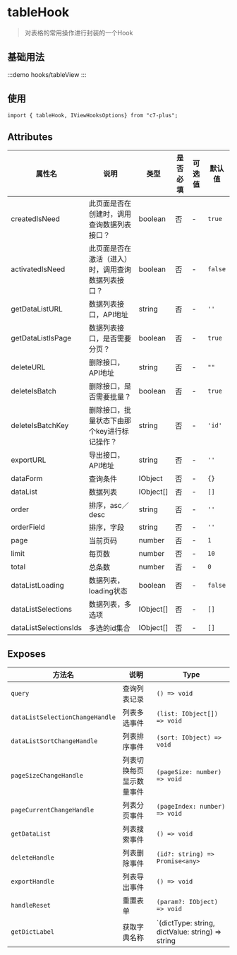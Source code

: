 # tableHook
> 对表格的常用操作进行封装的一个Hook

## 基础用法
:::demo
hooks/tableView
:::


## 使用
```
import { tableHook, IViewHooksOptions} from "c7-plus";
```

## Attributes


| 属性名 | 说明 | 类型 | 是否必填 | 可选值 | 默认值 |
|--------|------|------|----------|--------|--------|
| createdIsNeed | 此页面是否在创建时，调用查询数据列表接口？ | boolean | 否 | - | `true` |
| activatedIsNeed | 此页面是否在激活（进入）时，调用查询数据列表接口？ | boolean | 否 | - | `false` |
| getDataListURL | 数据列表接口，API地址 | string | 否 | - | `''` |
| getDataListIsPage | 数据列表接口，是否需要分页？ | boolean | 否 | - | `true` |
| deleteURL | 删除接口，API地址 | string | 否 | - | `""` |
| deleteIsBatch | 删除接口，是否需要批量？ | boolean | 否 | - | `true` |
| deleteIsBatchKey | 删除接口，批量状态下由那个key进行标记操作？ | string | 否 | - | `'id'` |
| exportURL | 导出接口，API地址 | string | 否 | - | `''` |
| dataForm | 查询条件 | IObject | 否 | - | `{}` |
| dataList | 数据列表 | IObject[] | 否 | - | `[]` |
| order | 排序，asc／desc | string | 否 | - | `''` |
| orderField | 排序，字段 | string | 否 | - | `''` |
| page | 当前页码 | number | 否 | - | `1` |
| limit | 每页数 | number | 否 | - | `10` |
| total | 总条数 | number | 否 | - | `0` |
| dataListLoading | 数据列表，loading状态 | boolean | 否 | - | `false` |
| dataListSelections | 数据列表，多选项 | IObject[] | 否 | - | `[]` |
| dataListSelectionsIds | 多选的id集合 | IObject[] | 否 | - | `[]` |

## Exposes
| 方法名 | 说明 | Type |
|--------|------|------|
| `query` | 查询列表记录 | `() => void` |
| `dataListSelectionChangeHandle` | 列表多选事件 | `(list: IObject[]) => void` |
| `dataListSortChangeHandle` | 列表排序事件 | `(sort: IObject) => void` |
| `pageSizeChangeHandle` | 列表切换每页显示数量事件 | `(pageSize: number) => void` |
| `pageCurrentChangeHandle` | 列表分页事件 | `(pageIndex: number) => void` |
| `getDataList` | 列表搜索事件 | `() => void` |
| `deleteHandle` | 列表删除事件 | `(id?: string) => Promise<any>` |
| `exportHandle` | 列表导出事件 | `() => void` |
| `handleReset` | 重置表单 | `(param?: IObject) => void` |
| `getDictLabel` | 获取字典名称 | `(dictType: string, dictValue: string) => string | any` |
